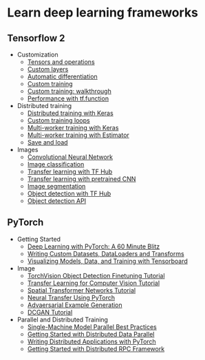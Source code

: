 # Learn deep learning frameworks

## Tensorflow 2

* Customization
  - [Tensors and operations](https://www.tensorflow.org/tutorials/customization/basics?hl=en)
  - [Custom layers](https://www.tensorflow.org/tutorials/customization/custom_layers?hl=en)
  - [Automatic differentiation](https://www.tensorflow.org/tutorials/customization/autodiff?hl=en)
  - [Custom training](https://www.tensorflow.org/tutorials/customization/custom_training?hl=en)
  - [Custom training: walkthrough](https://www.tensorflow.org/tutorials/customization/custom_training_walkthrough?hl=en)
  - [Performance with tf.function](https://www.tensorflow.org/tutorials/customization/performance?hl=en)
* Distributed training
  - [Distributed training with Keras](https://www.tensorflow.org/tutorials/distribute/keras?hl=en)
  - [Custom training loops](https://www.tensorflow.org/tutorials/distribute/custom_training?hl=en)
  - [Multi-worker training with Keras](https://www.tensorflow.org/tutorials/distribute/multi_worker_with_keras?hl=en)
  - [Multi-worker training with Estimator](https://www.tensorflow.org/tutorials/distribute/multi_worker_with_estimator?hl=en)
  - [Save and load](https://www.tensorflow.org/tutorials/distribute/save_and_load?hl=en)
* Images
  - [Convolutional Neural Network](https://www.tensorflow.org/tutorials/images/cnn?hl=en)
  - [Image classification](https://www.tensorflow.org/tutorials/images/classification?hl=en)
  - [Transfer learning with TF Hub](https://www.tensorflow.org/tutorials/images/transfer_learning_with_hub?hl=en)
  - [Transfer learning with pretrained CNN](https://www.tensorflow.org/tutorials/images/transfer_learning?hl=en)
  - [Image segmentation](https://www.tensorflow.org/tutorials/images/segmentation?hl=en)
  - [Object detection with TF Hub](https://github.com/tensorflow/hub/blob/master/examples/colab/object_detection.ipynb)
  - [Object detection API](https://github.com/tensorflow/models/blob/master/research/object_detection/object_detection_tutorial.ipynb)

## PyTorch
* Getting Started
  - [Deep Learning with PyTorch: A 60 Minute Blitz](https://pytorch.org/tutorials/beginner/deep_learning_60min_blitz.html)
  - [Writing Custom Datasets, DataLoaders and Transforms](https://pytorch.org/tutorials/beginner/data_loading_tutorial.html)
  - [Visualizing Models, Data, and Training with Tensorboard](https://pytorch.org/tutorials/intermediate/tensorboard_tutorial.html)
* Image
  - [TorchVision Object Detection Finetuning Tutorial](https://pytorch.org/tutorials/intermediate/torchvision_tutorial.html)
  - [Transfer Learning for Computer Vision Tutorial](https://pytorch.org/tutorials/beginner/transfer_learning_tutorial.html)
  - [Spatial Transformer Networks Tutorial](https://pytorch.org/tutorials/intermediate/spatial_transformer_tutorial.html)
  - [Neural Transfer Using PyTorch](https://pytorch.org/tutorials/advanced/neural_style_tutorial.html)
  - [Advaersarial Example Generation](https://pytorch.org/tutorials/beginner/fgsm_tutorial.html)
  - [DCGAN Tutorial](https://pytorch.org/tutorials/beginner/dcgan_faces_tutorial.html)
* Parallel and Distributed Training
  - [Single-Machine Model Parallel Best Practices](https://pytorch.org/tutorials/intermediate/model_parallel_tutorial.html)
  - [Getting Started with Distributed Data Parallel](https://pytorch.org/tutorials/intermediate/ddp_tutorial.html)
  - [Writing Distributed Applications with PyTorch](https://pytorch.org/tutorials/intermediate/dist_tuto.html)
  - [Getting Started with Distributed RPC Framework](https://pytorch.org/tutorials/intermediate/rpc_tutorial.html)
